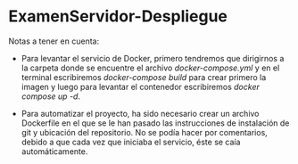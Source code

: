 # ExamenServidor-Despliegue

Notas a tener en cuenta:

  - Para levantar el servicio de Docker, primero tendremos que dirigirnos a la carpeta donde se encuentre el archivo *docker-compose.yml* y en el terminal escribiremos    *docker-compose build* para crear primero la imagen y luego para levantar el contenedor escribiremos *docker compose up -d*. 
  
  - Para automatizar el proyecto, ha sido necesario crear un archivo Dockerfile en el que se le han pasado las instrucciones de instalación de git y ubicación del repositorio. No se podía hacer por comentarios, debido a que cada vez que iniciaba el servicio, éste se caía automáticamente.
